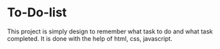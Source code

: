 # To-Do-list

This project is simply design to remember what task to do and what task completed.
It is done with the help of html, css, javascript.
